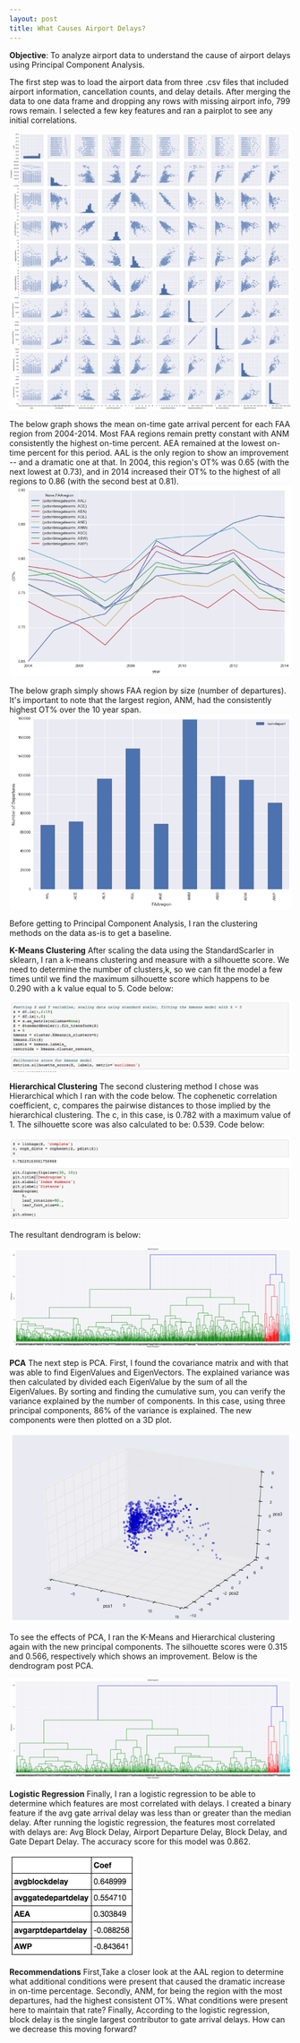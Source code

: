 ```yaml
---
layout: post
title: What Causes Airport Delays?
---
```


**Objective**: To analyze airport data to understand the cause of airport delays using Principal Component Analysis.

The first step was to load the airport data from three .csv files that included airport information, cancellation counts, and delay details.
After merging the data to one data frame and dropping any rows with missing airport info, 799 rows remain. I selected a few key features and
ran a pairplot to see any initial correlations.


![functions](/images/airport/pairplot.png)


The below graph shows the mean on-time gate arrival percent for each FAA region from 2004-2014. Most FAA regions remain pretty constant with ANM 
consistently the highest on-time percent. AEA remained at the lowest on-time percent for this period. AAL is the only region to show an 
improvement -- and a dramatic one at that. In 2004, this region's OT% was 0.65 (with the next lowest at 0.73), and in 2014 increased their OT% 
to the highest of all regions to 0.86 (with the second best at 0.81).
![functions](/images/airport/graph1.png)


The below graph simply shows FAA region by size (number of departures). It's important to note that the largest region, ANM, had the consistently 
highest OT% over the 10 year span.
![functions](/images/airport/graph2.png)


Before getting to Principal Component Analysis, I ran the clustering methods on the data as-is to get a baseline.

**K-Means Clustering**
After scaling the data using the StandardScarler in sklearn, I ran a k-means clustering and measure with a silhouette score. We need 
to determine the number of clusters,k, so we can fit the model a few times until we find the maximum silhouette score which happens to be 0.290
with a k value equal to 5. Code below:

![functions](/images/airport/kmeans1.png)

**Hierarchical Clustering**
The second clustering method I chose was Hierarchical which I ran with the code below. The cophenetic correlation coefficient, c, compares the pairwise
distances to those implied by the hierarchical clustering. The c, in this case, is 0.782 with a maximum value of 1. The silhouette score was also calculated to 
be: 0.539. Code below:

![functions](/images/airport/hier.png)

The resultant dendrogram is below:

![functions](/images/airport/dendrogram1.png)

**PCA**
The next step is PCA. First, I found the covariance matrix and with that was able to find EigenValues and EigenVectors. The explained variance
was then calculated by divided each EigenValue by the sum of all the EigenValues. By sorting and finding the cumulative sum, you can verify the 
variance explained by the number of components. In this case, using three principal components, 86% of the variance is explained. The new components
were then plotted on a 3D plot.

![functions](/images/airport/3d.png)

To see the effects of PCA, I ran the K-Means and Hierarchical clustering again with the new principal components. 
The silhouette scores were 0.315 and 0.566, respectively which shows an improvement. Below is the dendrogram post PCA.

![functions](/images/airport/dendrogram2.png)

**Logistic Regression**
Finally, I ran a logistic regression to be able to determine which features are most correlated with delays. I created a binary feature if the avg gate arrival delay was 
less than or greater than the median delay. After running the logistic regression, the features most correlated with delays are: Avg Block Delay, Airport Departure Delay, Block Delay, and Gate Depart Delay.
The accuracy score for this model was 0.862.

![functions](/images/airport/logfeatures.png)

**Recommendations**
First,Take a closer look at the AAL region to determine what additional conditions were present that caused the dramatic increase in on-time percentage.
Secondly, ANM, for being the region with the most departures, had the highest consistent OT%. What conditions were present here to maintain that rate?
Finally, According to the logistic regression, block delay is the single largest contributor to gate arrival delays. How can we decrease this moving forward?




